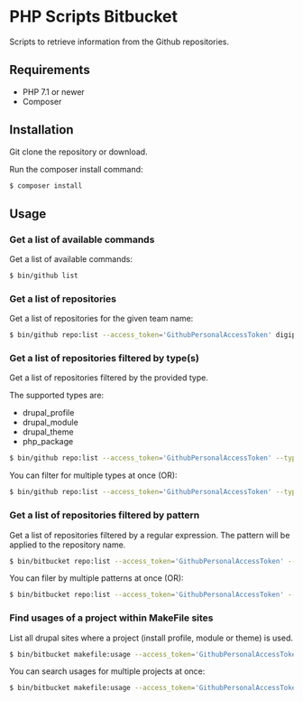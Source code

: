 # PHP Scripts Bitbucket

Scripts to retrieve information from the Github repositories.



## Requirements

* PHP 7.1 or newer
* Composer



## Installation

Git clone the repository or download.

Run the composer install command:

```bash
$ composer install
```



## Usage

### Get a list of available commands
Get a list of available commands:

```bash
$ bin/github list
```

### Get a list of repositories
Get a list of repositories for the given team name:

```bash
$ bin/github repo:list --access_token='GithubPersonalAccessToken' digipolisgent
```

### Get a list of repositories filtered by type(s)
Get a list of repositories filtered by the provided type.

The supported types are:
* drupal_profile
* drupal_module
* drupal_theme
* php_package

```bash
$ bin/github repo:list --access_token='GithubPersonalAccessToken' --type=drupal_module digipolisgent`
```

You can filter for multiple types at once (OR):

```bash
$ bin/github repo:list --access_token='GithubPersonalAccessToken' --type=drupal_module --type=drupal_theme digipolisgent
```

### Get a list of repositories filtered by pattern
Get a list of repositories filtered by a regular expression. The pattern will
be applied to the repository name.

```bash
$ bin/bitbucket repo:list --access_token='GithubPersonalAccessToken' --pattern="/^drupal\_/" digipolisgent
```

You can filer by multiple patterns at once (OR):

```bash
$ bin/bitbucket repo:list --access_token='GithubPersonalAccessToken' --pattern="/^drupal\_/" --pattern="/^php\_/" digipolisgent
```

### Find usages of a project within MakeFile sites
List all drupal sites where a project (install profile, module or theme) is 
used.

```bash
$ bin/bitbucket makefile:usage --access_token='GithubPersonalAccessToken' digipolisgent project_name
```

You can search usages for multiple projects at once:

```bash
$ bin/bitbucket makefile:usage --access_token='GithubPersonalAccessToken' digipolisgent project_name1 project_name2 project_name3
```
